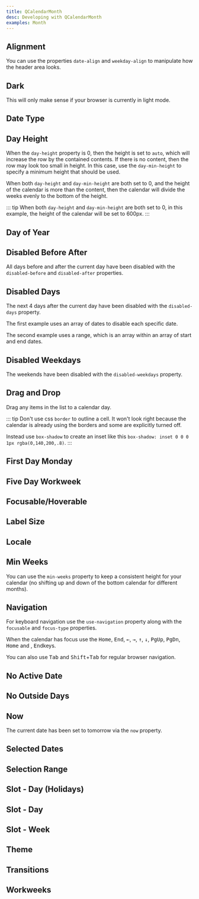 ```yaml
---
title: QCalendarMonth
desc: Developing with QCalendarMonth
examples: Month
---
```


<script import>
import QCalendarMonthApi from '@quasar/quasar-ui-qcalendar/dist/api/QCalendarMonth.json'
</script>

<MarkdownApi :api="QCalendarMonthApi" name="QCalendarMonth"/>

## Alignment

You can use the properties `date-align` and `weekday-align` to manipulate how the header area looks.

<MarkdownExample title="Alignment" file="MonthAlignment" no-github no-edit/>

## Dark

This will only make sense if your browser is currently in light mode.

<MarkdownExample title="Dark" file="MonthDark" no-github no-edit/>

## Date Type

<MarkdownExample title="Date Type" file="MonthDateType" no-github no-edit/>

## Day Height

When the `day-height` property is 0, then the height is set to `auto`, which will increase the row by the contained contents. If there is no content, then the row may look too small in height. In this case, use the `day-min-height` to specify a minimum height that should be used.

When both `day-height` and `day-min-height` are both set to 0, and the height of the calendar is more than the content, then the calendar will divide the weeks evenly to the bottom of the height.

::: tip
When both `day-height` and `day-min-height` are both set to 0, in this example, the height of the calendar will be set to 600px.
:::

<MarkdownExample title="Day Height" file="MonthDayHeight" no-github no-edit/>

## Day of Year

<MarkdownExample title="Day of Year" file="MonthDayOfYear" no-github no-edit/>

## Disabled Before After

All days before and after the current day have been disabled with the `disabled-before` and `disabled-after` properties.

<MarkdownExample title="Disabled Before After" file="MonthDisabledBeforeAfter" no-github no-edit/>

## Disabled Days

The next 4 days after the current day have been disabled with the `disabled-days` property.

The first example uses an array of dates to disable each specific date.

The second example uses a range, which is an array within an array of start and end dates.

<MarkdownExample title="Disabled Days" file="MonthDisabledDays" no-github no-edit/>

## Disabled Weekdays

The weekends have been disabled with the `disabled-weekdays` property.

<MarkdownExample title="Disabled Weekdays" file="MonthDisabledWeekdays" no-github no-edit/>

## Drag and Drop

Drag any items in the list to a calendar day.

::: tip
Don't use css `border` to outline a cell. It won't look right because the calendar is already using the borders and some are explicitly turned off.

Instead use `box-shadow` to create an inset like this `box-shadow: inset 0 0 0 1px rgba(0,140,200,.8)`.
:::

<MarkdownExample title="Drag and Drop" file="MonthDragAndDrop" no-github no-edit/>

## First Day Monday

<MarkdownExample title="First Day Monday" file="MonthFirstDayMonday" no-github no-edit/>

## Five Day Workweek

<MarkdownExample title="Five Day Workweek" file="MonthFiveDayWorkweek" no-github no-edit/>

## Focusable/Hoverable

<MarkdownExample title="Focusable/Hoverable" file="MonthFocusableHoverable" no-github no-edit/>

## Label Size

<MarkdownExample title="Label Size" file="MonthLabelSize" no-github no-edit/>

## Locale

<MarkdownExample title="Locale" file="MonthLocale" no-github no-edit/>

## Min Weeks

You can use the `min-weeks` property to keep a consistent height for your calendar (no shifting up and down of the bottom calendar for different months).

<MarkdownExample title="Min Weeks" file="MonthMinWeeks" no-github no-edit/>

## Navigation

For keyboard navigation use the `use-navigation` property along with the `focusable` and `focus-type` properties.

When the calendar has focus use the <kbd>Home</kbd>, <kbd>End</kbd>, <kbd>&larr;</kbd>, <kbd>&rarr;</kbd>, <kbd>&uarr;</kbd>, <kbd>&darr;</kbd>, <kbd>PgUp</kbd>, <kbd>PgDn</kbd>, <kbd>Home</kbd> and , <kbd>End</kbd>keys.

You can also use <kbd>Tab</kbd> and <kbd>Shift</kbd>+<kbd>Tab</kbd> for regular browser navigation.

<MarkdownExample title="Navigation" file="MonthNavigation" no-github no-edit/>

## No Active Date

<MarkdownExample title="No Active Date" file="MonthNoActiveDate" no-github no-edit/>

## No Outside Days

<MarkdownExample title="No Outside Days" file="MonthNoOutsideDays" no-github no-edit/>

## Now

The current date has been set to tomorrow via the `now` property.

<MarkdownExample title="Now" file="MonthNow" no-github no-edit/>

## Selected Dates

<MarkdownExample title="Selected Dates" file="MonthSelectedDates" no-github no-edit/>

## Selection Range

<MarkdownExample title="Selection Range" file="MonthSelection" no-github no-edit/>

## Slot - Day (Holidays)

<MarkdownExample title="Slot - Day (Holidays)" file="MonthSlotDayHolidays" no-github no-edit/>

## Slot - Day

<MarkdownExample title="Slot - Day" file="MonthSlotDay" no-github no-edit/>

## Slot - Week

<MarkdownExample title="Slot - Week" file="MonthSlotWeek" no-github no-edit/>

## Theme

<MarkdownExample title="Theme" file="MonthTheme" no-github no-edit/>

## Transitions

<MarkdownExample title="Transitions" file="MonthTransitions" no-github no-edit/>

## Workweeks

<MarkdownExample title="Workweeks" file="MonthWorkweeks" no-github no-edit/>
